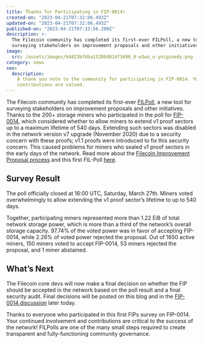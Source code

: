 ```yaml
---
title: Thanks for Participating in FIP-0014!
created-on: "2023-04-21T07:32:06.493Z"
updated-on: "2023-04-21T07:32:06.493Z"
published-on: "2023-04-21T07:33:56.200Z"
description: >-
  The Filecoin community has completed its first-ever FILPoll, a new tool for
  surveying stakeholders on improvement proposals and other initiatives.
image:
  src: /assets/images/64423bf6ba1528b0814f3496_0-w3wa_u-ynigzoedy.png
category: news
seo:
  description:
    A thank you note to the community for participating in FIP-0014. Your
    contributions are valued.
---
```


The Filecoin community has completed its first-ever [FILPoll](https://filpoll.io/), a new tool for surveying stakeholders on improvement proposals and other initiatives. Thanks to the 200+ storage miners who participated in the poll for [FIP-0014](https://github.com/filecoin-project/FIPs/blob/master/FIPS/fip-0014.md), which considered whether to allow miners to extend v1 proof sectors up to a maximum lifetime of 540 days. Extending such sectors was disabled in the network version v7 upgrade (November 2020) due to a security concern with these proofs; v1.1 proofs were introduced to fix this security concern. This caused problems for miners who sealed v1 proof sectors in the early days of the network. Read more about the [Filecoin Improvement Proposal process](https://github.com/filecoin-project/FIPs/blob/master/FIPS/fip-0001.md) and this first FIL-Poll [here](https://filecoinfoundation.medium.com/participate-in-the-filecoin-networks-poll-on-extending-the-maximum-lifetime-of-v1-sectors-6bd730fb2032).

## Survey Result

The poll officially closed at 16:00 UTC, Saturday, March 27th. Miners voted overwhelmingly to allow extending the v1 proof sector’s lifetime to up to 540 days.

Together, participating miners represented more than 1.22 EiB of total network storage power, which is more than a third of the network’s overall storage capacity. 97.74% of the voted power was in favor of accepting FIP-0014, while 2.26% of voted power rejected the proposal. Out of 1650 active miners, 150 miners voted to accept FIP-0014, 53 miners rejected the proposal, and 1 miner abstained.

## What’s Next

The Filecoin core devs will now make a final decision on whether the FIP should be accepted in the network based on the poll result and a final security audit. Final decisions will be posted on this blog and in the [FIP-0014 discussion](https://github.com/filecoin-project/FIPs/issues/56) later today.

Thanks to everyone who participated in this first FIPs survey on FIP-0014. Your continued involvement and contributions are critical to the success of the network! FILPolls are one of the many small steps required to create transparent and fully-functioning community governance.
